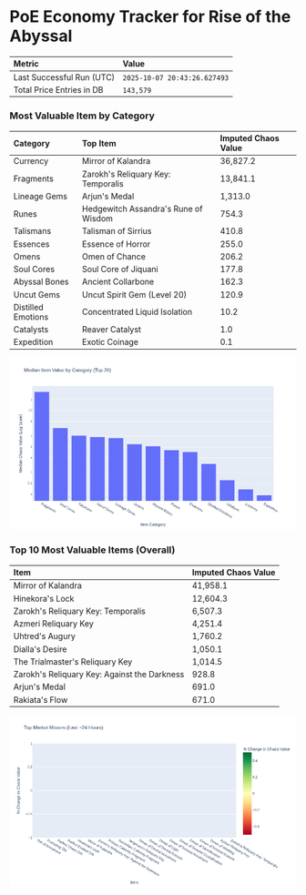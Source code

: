 # PoE Economy Tracker for Rise of the Abyssal

<!-- START_MAINTENANCE -->
| Metric | Value |
|:---|:---|
| Last Successful Run (UTC) | `2025-10-07 20:43:26.627493` |
| Total Price Entries in DB | `143,579` |

<!-- END_MAINTENANCE -->

<!-- START_DATAFRAME_DEBUG -->
<!-- END_DATAFRAME_DEBUG -->

<!-- START_CATEGORY_ANALYSIS -->
### Most Valuable Item by Category
| Category | Top Item | Imputed Chaos Value |
| :--- | :--- | :--- |
| Currency | Mirror of Kalandra | 36,827.2 |
| Fragments | Zarokh's Reliquary Key: Temporalis | 13,841.1 |
| Lineage Gems | Arjun's Medal | 1,313.0 |
| Runes | Hedgewitch Assandra's Rune of Wisdom | 754.3 |
| Talismans | Talisman of Sirrius | 410.8 |
| Essences | Essence of Horror | 255.0 |
| Omens | Omen of Chance | 206.2 |
| Soul Cores | Soul Core of Jiquani | 177.8 |
| Abyssal Bones | Ancient Collarbone | 162.3 |
| Uncut Gems | Uncut Spirit Gem (Level 20) | 120.9 |
| Distilled Emotions | Concentrated Liquid Isolation | 10.2 |
| Catalysts | Reaver Catalyst | 1.0 |
| Expedition | Exotic Coinage | 0.1 |


![Category Analysis Chart](charts/category_analysis.png)
<!-- END_ANALYSIS -->

<!-- START_ANALYSIS -->
### Top 10 Most Valuable Items (Overall)
| Item | Imputed Chaos Value |
| :--- | :--- |
| Mirror of Kalandra | 41,958.1 |
| Hinekora's Lock | 12,604.3 |
| Zarokh's Reliquary Key: Temporalis | 6,507.3 |
| Azmeri Reliquary Key | 4,251.4 |
| Uhtred's Augury | 1,760.2 |
| Dialla's Desire | 1,050.1 |
| The Trialmaster's Reliquary Key | 1,014.5 |
| Zarokh's Reliquary Key: Against the Darkness | 928.8 |
| Arjun's Medal | 691.0 |
| Rakiata's Flow | 671.0 |


![Market Movers Chart](charts/market_movers.png)
<!-- END_ANALYSIS -->
